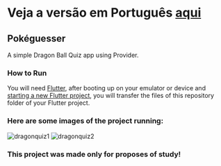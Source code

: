 # Veja a versão em Português <a href="README-ptbr.md">aqui</a>

## Pokéguesser

A simple Dragon Ball Quiz app using Provider.

### How to Run

You will need <a href="https://docs.flutter.dev/get-started/install">Flutter</a>, after booting up on your emulator or device and <a href="https://docs.flutter.dev/get-started/codelab">starting a new Flutter project</a>, you will transfer the files of this repository folder of your Flutter project. 

### Here are some images of the project running:

![dragonquiz1](https://user-images.githubusercontent.com/113607857/198833603-ad39593f-b6ef-4345-beca-78cf6b435a3f.gif)
![dragonquiz2](https://user-images.githubusercontent.com/113607857/198833605-b341b672-a6a1-4687-8d24-a3b87cda93b1.gif)

### This project was made only for proposes of study!


